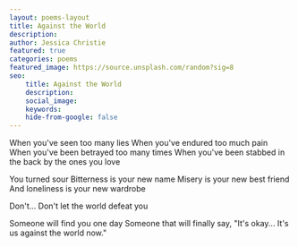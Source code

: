 ```yaml
---
layout: poems-layout
title: Against the World
description:
author: Jessica Christie
featured: true
categories: poems
featured_image: https://source.unsplash.com/random?sig=8
seo: 
    title: Against the World
    description: 
    social_image: 
    keywords: 
    hide-from-google: false
---
```


When you've seen too many lies
When you've endured too much pain
When you've been betrayed too many times
When you've been stabbed in the back by the ones you love

You turned sour
Bitterness is your new name
Misery is your new best friend
And loneliness is your new wardrobe

Don't...
Don't let the world defeat you

Someone will find you one day
Someone that will finally say,
"It's okay...
It's us against the world now."